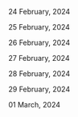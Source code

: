 24 February, 2024

25 February, 2024

26 February, 2024

27 February, 2024

28 February, 2024

29 February, 2024

01 March, 2024